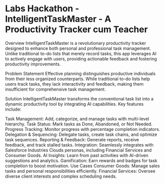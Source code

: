 # Labs Hackathon - IntelligentTaskMaster - A Productivity Tracker cum Teacher

Overview
IntelligentTaskMaster is a revolutionary productivity tracker designed to enhance both personal and professional task management. Unlike traditional to-do lists that merely record tasks, this app leverages AI to actively engage with users, providing actionable feedback and fostering productivity improvements.

Problem Statement
Effective planning distinguishes productive individuals from their less organized counterparts. While traditional to-do lists help users track tasks, they lack interactivity and feedback, making them insufficient for comprehensive task management.

Solution
IntelligentTaskMaster transforms the conventional task list into a dynamic productivity tool by integrating AI capabilities. Key features include:

Task Management: Add, categorize, and manage tasks with multi-level hierarchy.
Task Status: Mark tasks as Done, Abandoned, or Not Needed.
Progress Tracking: Monitor progress with percentage completion indicators.
Delegation & Sequencing: Delegate tasks, create task chains, and optimize task sequences.
Reporting & Feedback: Generate reports, receive feedback, and track stalled tasks.
Integration: Seamlessly integrates with Salesforce Industries Clouds personas, including Financial Services and Consumer Goods.
AI Insights: Learn from past activities with AI-driven suggestions and analytics.
Gamification: Earn rewards and badges for task completion to boost motivation.
Use Cases
Consumer Goods: Manage sales tasks and personal responsibilities efficiently.
Financial Services: Oversee diverse client interests and complex scheduling needs.